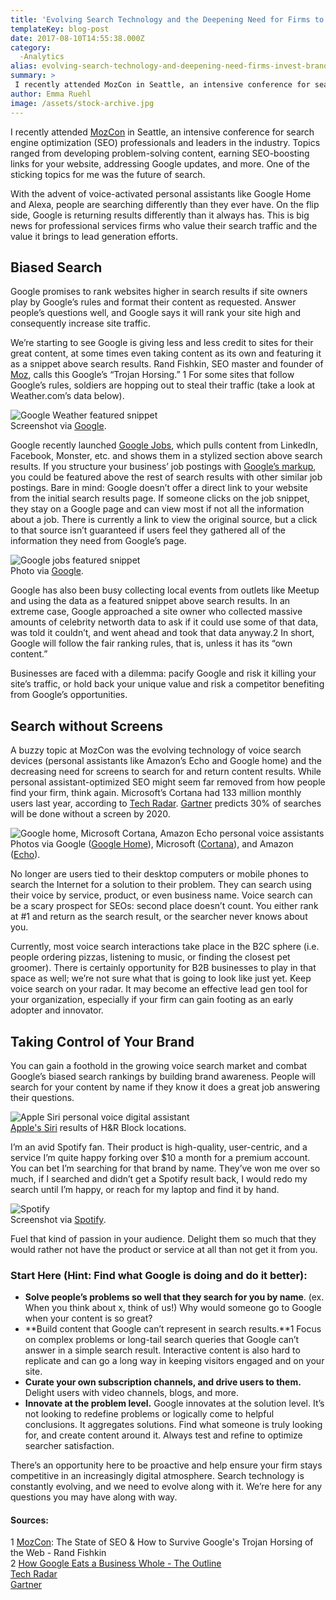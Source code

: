 ```yaml
---
title: 'Evolving Search Technology and the Deepening Need for Firms to Invest in Brand Recognition'
templateKey: blog-post
date: 2017-08-10T14:55:38.000Z
category: 
  -Analytics
alias: evolving-search-technology-and-deepening-need-firms-invest-brand-recognition
summary: > 
 I recently attended MozCon in Seattle, an intensive conference for search engine optimization (SEO) professionals and leaders in the industry. Topics ranged from developing problem-solving content, earning SEO-boosting links for your website, addressing Google updates, and more. One of the sticking topics for me was the future of search.
author: Emma Ruehl
image: /assets/stock-archive.jpg
---
```


I recently attended [MozCon](https://moz.com/mozcon) in Seattle, an intensive conference for search engine optimization (SEO) professionals and leaders in the industry. Topics ranged from developing problem-solving content, earning SEO-boosting links for your website, addressing Google updates, and more. One of the sticking topics for me was the future of search.

With the advent of voice-activated personal assistants like Google Home and Alexa, people are searching differently than they ever have. On the flip side, Google is returning results differently than it always has. This is big news for professional services firms who value their search traffic and the value it brings to lead generation efforts.

Biased Search
-------------

Google promises to rank websites higher in search results if site owners play by Google’s rules and format their content as requested. Answer people’s questions well, and Google says it will rank your site high and consequently increase site traffic.

We’re starting to see Google is giving less and less credit to sites for their great content, at some times even taking content as its own and featuring it as a snippet above search results. Rand Fishkin, SEO master and founder of [Moz](http://moz.com), calls this Google’s “Trojan Horsing.” 1 For some sites that follow Google’s rules, soldiers are hopping out to steal their traffic (take a look at Weather.com’s data below).

![Google Weather featured snippet](/assets/featured-snippet.png)  
Screenshot via [Google](https://www.google.com/search?q=weather+san+antonio%2C+tx&oq=weather+san+antonio%2C+tx&aqs=chrome..69i57j0l5.3374j0j1&sourceid=chrome&ie=UTF-8).

Google recently launched [Google Jobs](https://webmasters.googleblog.com/2017/06/connect-to-job-seekers-with-google.html), which pulls content from LinkedIn, Facebook, Monster, etc. and shows them in a stylized section above search results. If you structure your business’ job postings with [Google’s markup](https://developers.google.com/search/docs/data-types/job-postings), you could be featured above the rest of search results with other similar job postings. Bare in mind: Google doesn’t offer a direct link to your website from the initial search results page. If someone clicks on the job snippet, they stay on a Google page and can view most if not all the information about a job. There is currently a link to view the original source, but a click to that source isn’t guaranteed if users feel they gathered all of the information they need from Google’s page.

![Google jobs featured snippet](/assets/google-jobs.png)  
Photo via [Google](https://webmasters.googleblog.com/2017/06/connect-to-job-seekers-with-google.html?utm_source=feedburner&utm_medium=email&utm_campaign=Feed%3A+blogspot%2FamDG+%28Official+Google+Webmaster+Central+Blog%29).

Google has also been busy collecting local events from outlets like Meetup and using the data as a featured snippet above search results. In an extreme case, Google approached a site owner who collected massive amounts of celebrity networth data to ask if it could use some of that data, was told it couldn’t, and went ahead and took that data anyway.2 In short, Google will follow the fair ranking rules, that is, unless it has its “own content.”

Businesses are faced with a dilemma: pacify Google and risk it killing your site’s traffic, or hold back your unique value and risk a competitor benefiting from Google’s opportunities.

Search without Screens
----------------------

A buzzy topic at MozCon was the evolving technology of voice search devices (personal assistants like Amazon’s Echo and Google home) and the decreasing need for screens to search for and return content results. While personal assistant-optimized SEO might seem far removed from how people find your firm, think again. Microsoft’s Cortana had 133 million monthly users last year, according to [Tech Radar](http://www.techradar.com/news/software/operating-systems/why-100-million-monthly-cortana-users-could-be-a-bigger-deal-than-350-million-windows-10-installs-1325146). [Gartner](http://www.gartner.com/newsroom/id/3482117) predicts 30% of searches will be done without a screen by 2020.

![Google home, Microsoft Cortana, Amazon Echo personal voice assistants](/assets/personal-assistants.png)  
Photos via Google ([Google Home](https://madeby.google.com/home/)), Microsoft ([Cortana](https://www.microsoft.com/en-us/windows/cortana)), and Amazon ([Echo](https://www.amazon.com/dp/product/B00X4WHP5E/ref=EchoCP_dt_tile_text)).

No longer are users tied to their desktop computers or mobile phones to search the Internet for a solution to their problem. They can search using their voice by service, product, or even business name. Voice search can be a scary prospect for SEOs: second place doesn’t count. You either rank at #1 and return as the search result, or the searcher never knows about you.

Currently, most voice search interactions take place in the B2C sphere (i.e. people ordering pizzas, listening to music, or finding the closest pet groomer). There is certainly opportunity for B2B businesses to play in that space as well; we’re not sure what that is going to look like just yet. Keep voice search on your radar. It may become an effective lead gen tool for your organization, especially if your firm can gain footing as an early adopter and innovator.

Taking Control of Your Brand
----------------------------

You can gain a foothold in the growing voice search market and combat Google’s biased search rankings by building brand awareness. People will search for your content by name if they know it does a great job answering their questions.

![Apple Siri personal voice digital assistant](/assets/hr-block-siri.jpg)  
[Apple's Siri](https://www.apple.com/ios/siri/) results of H&R Block locations.

I’m an avid Spotify fan. Their product is high-quality, user-centric, and a service I’m quite happy forking over $10 a month for a premium account. You can bet I’m searching for that brand by name. They’ve won me over so much, if I searched and didn’t get a Spotify result back, I would redo my search until I’m happy, or reach for my laptop and find it by hand.

![Spotify](/assets/spotify.png)  
Screenshot via [Spotify](https://www.spotify.com/us/).

Fuel that kind of passion in your audience. Delight them so much that they would rather not have the product or service at all than not get it from you.

### Start Here (Hint: Find what Google is doing and do it better):

*   **Solve people’s problems so well that they search for you by name**. (ex. When you think about x, think of us!) Why would someone go to Google when your content is so great?
*   **Build content that Google can’t represent in search results.**1 Focus on complex problems or long-tail search queries that Google can’t answer in a simple search result. Interactive content is also hard to replicate and can go a long way in keeping visitors engaged and on your site.
*   **Curate your own subscription channels, and drive users to them.** Delight users with video channels, blogs, and more.
*   **Innovate at the problem level.** Google innovates at the solution level. It’s not looking to redefine problems or logically come to helpful conclusions. It aggregates solutions. Find what someone is truly looking for, and create content around it. Always test and refine to optimize searcher satisfaction.

There’s an opportunity here to be proactive and help ensure your firm stays competitive in an increasingly digital atmosphere. Search technology is constantly evolving, and we need to evolve along with it. We’re here for any questions you may have along with way.

#### Sources:

1 [MozCon](http://moz.com/mozcon): The State of SEO & How to Survive Google's Trojan Horsing of the Web - Rand Fishkin  
2 [How Google Eats a Business Whole - The Outline](https://theoutline.com/post/1399/how-google-ate-celebritynetworth-com)  
[Tech Radar](http://www.techradar.com/news/software/operating-systems/why-100-million-monthly-cortana-users-could-be-a-bigger-deal-than-350-million-windows-10-installs-1325146)  
[Gartner](http://www.gartner.com/newsroom/id/3482117)